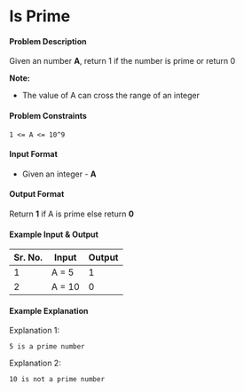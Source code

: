 # Is Prime

#### Problem Description

Given an number **A**, return 1 if the number is prime or return 0

**Note:**

* The value of A can cross the range of an integer

#### Problem Constraints

```
1 <= A <= 10^9
```

#### Input Format

* Given an integer - **A**

#### Output Format

Return **1** if A is prime else return **0**

#### **Example Input & Output**

| Sr. No. | Input  | Output |
| ------- | ------ | ------ |
| 1       | A = 5  | 1      |
| 2       | A = 10 | 0      |

#### Example Explanation

Explanation 1:

```
5 is a prime number
```

Explanation 2:

```
10 is not a prime number
```
